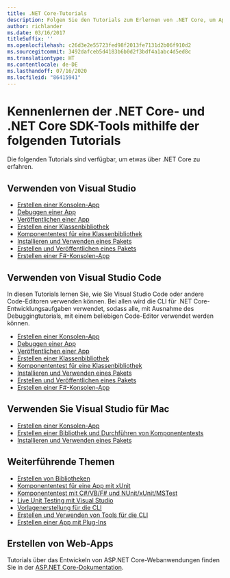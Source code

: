 ```yaml
---
title: .NET Core-Tutorials
description: Folgen Sie den Tutorials zum Erlernen von .NET Core, um Apps und Bibliotheken für Mac, Linux und Windows zu erstellen.
author: richlander
ms.date: 03/16/2017
titleSuffix: ''
ms.openlocfilehash: c26d3e2e55723fed98f2013fe7131d2b06f910d2
ms.sourcegitcommit: 3492dafceb5d4183b6b0d2f3bdf4a1abc4d5ed8c
ms.translationtype: HT
ms.contentlocale: de-DE
ms.lasthandoff: 07/16/2020
ms.locfileid: "86415941"
---
```

# <a name="learn-net-core-and-the-net-core-sdk-tools-by-exploring-these-tutorials"></a>Kennenlernen der .NET Core- und .NET Core SDK-Tools mithilfe der folgenden Tutorials

Die folgenden Tutorials sind verfügbar, um etwas über .NET Core zu erfahren.

## <a name="use-visual-studio"></a>Verwenden von Visual Studio

- [Erstellen einer Konsolen-App](with-visual-studio.md)
- [Debuggen einer App](debugging-with-visual-studio.md)
- [Veröffentlichen einer App](publishing-with-visual-studio.md)
- [Erstellen einer Klassenbibliothek](library-with-visual-studio.md)
- [Komponententest für eine Klassenbibliothek](testing-library-with-visual-studio.md)
- [Installieren und Verwenden eines Pakets](/nuget/quickstart/install-and-use-a-package-in-visual-studio)
- [Erstellen und Veröffentlichen eines Pakets](/nuget/quickstart/create-and-publish-a-package-using-visual-studio)
- [Erstellen einer F#-Konsolen-App](../../fsharp/get-started/get-started-visual-studio.md)

## <a name="use-visual-studio-code"></a>Verwenden von Visual Studio Code

In diesen Tutorials lernen Sie, wie Sie Visual Studio Code oder andere Code-Editoren verwenden können. Bei allen wird die CLI für .NET Core-Entwicklungsaufgaben verwendet, sodass alle, mit Ausnahme des Debuggingtutorials, mit einem beliebigen Code-Editor verwendet werden können.

- [Erstellen einer Konsolen-App](with-visual-studio-code.md)
- [Debuggen einer App](debugging-with-visual-studio-code.md)
- [Veröffentlichen einer App](publishing-with-visual-studio-code.md)
- [Erstellen einer Klassenbibliothek](library-with-visual-studio-code.md)
- [Komponententest für eine Klassenbibliothek](testing-library-with-visual-studio-code.md)
- [Installieren und Verwenden eines Pakets](/nuget/quickstart/install-and-use-a-package-using-the-dotnet-cli)
- [Erstellen und Veröffentlichen eines Pakets](/nuget/quickstart/create-and-publish-a-package-using-the-dotnet-cli)
- [Erstellen einer F#-Konsolen-App](../../fsharp/get-started/get-started-vscode.md)

## <a name="use-visual-studio-for-mac"></a>Verwenden Sie Visual Studio für Mac

- [Erstellen einer Konsolen-App](using-on-mac-vs.md)
- [Erstellen einer Bibliothek und Durchführen von Komponententests](library-with-visual-studio-mac.md)
- [Installieren und Verwenden eines Pakets](/nuget/quickstart/install-and-use-a-package-in-visual-studio-mac)

## <a name="advanced-topics"></a>Weiterführende Themen

- [Erstellen von Bibliotheken](libraries.md)
- [Komponententest für eine App mit xUnit](testing-with-cli.md)
- [Komponententest mit C#/VB/F# und NUnit/xUnit/MSTest](../testing/index.md)
- [Live Unit Testing mit Visual Studio](/visualstudio/test/live-unit-testing-start)
- [Vorlagenerstellung für die CLI](cli-templates-create-item-template.md)
- [Erstellen und Verwenden von Tools für die CLI](../tools/global-tools-how-to-create.md)
- [Erstellen einer App mit Plug-Ins](creating-app-with-plugin-support.md)

## <a name="create-web-apps"></a>Erstellen von Web-Apps

Tutorials über das Entwickeln von ASP.NET Core-Webanwendungen finden Sie in der [ASP.NET Core-Dokumentation](/aspnet/core/).

